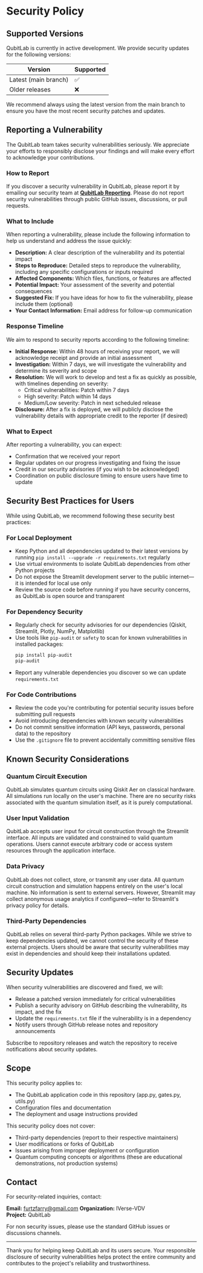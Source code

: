 # Security Policy

## Supported Versions

QubitLab is currently in active development. We provide security updates for the following versions:

| Version | Supported          |
| ------- | ------------------ |
| Latest (main branch) | :white_check_mark: |
| Older releases | :x: |

We recommend always using the latest version from the main branch to ensure you have the most recent security patches and updates.

## Reporting a Vulnerability

The QubitLab team takes security vulnerabilities seriously. We appreciate your efforts to responsibly disclose your findings and will make every effort to acknowledge your contributions.

### How to Report

If you discover a security vulnerability in QubitLab, please report it by emailing our security team at [**QubitLab Reporting**](https://docs.google.com/forms/d/e/1FAIpQLScrOgm5mq7kqKmCvOVHTJFeK9WrJTnBmSTm5yA-1goh_1CkSA/viewform?usp=dialog). Please do not report security vulnerabilities through public GitHub issues, discussions, or pull requests.

### What to Include

When reporting a vulnerability, please include the following information to help us understand and address the issue quickly:

- **Description:** A clear description of the vulnerability and its potential impact
- **Steps to Reproduce:** Detailed steps to reproduce the vulnerability, including any specific configurations or inputs required
- **Affected Components:** Which files, functions, or features are affected
- **Potential Impact:** Your assessment of the severity and potential consequences
- **Suggested Fix:** If you have ideas for how to fix the vulnerability, please include them (optional)
- **Your Contact Information:** Email address for follow-up communication

### Response Timeline

We aim to respond to security reports according to the following timeline:

- **Initial Response:** Within 48 hours of receiving your report, we will acknowledge receipt and provide an initial assessment
- **Investigation:** Within 7 days, we will investigate the vulnerability and determine its severity and scope
- **Resolution:** We will work to develop and test a fix as quickly as possible, with timelines depending on severity:
  - Critical vulnerabilities: Patch within 7 days
  - High severity: Patch within 14 days
  - Medium/Low severity: Patch in next scheduled release
- **Disclosure:** After a fix is deployed, we will publicly disclose the vulnerability details with appropriate credit to the reporter (if desired)

### What to Expect

After reporting a vulnerability, you can expect:

- Confirmation that we received your report
- Regular updates on our progress investigating and fixing the issue
- Credit in our security advisories (if you wish to be acknowledged)
- Coordination on public disclosure timing to ensure users have time to update

## Security Best Practices for Users

While using QubitLab, we recommend following these security best practices:

### For Local Deployment

- Keep Python and all dependencies updated to their latest versions by running `pip install --upgrade -r requirements.txt` regularly
- Use virtual environments to isolate QubitLab dependencies from other Python projects
- Do not expose the Streamlit development server to the public internet—it is intended for local use only
- Review the source code before running if you have security concerns, as QubitLab is open source and transparent

### For Dependency Security

- Regularly check for security advisories for our dependencies (Qiskit, Streamlit, Plotly, NumPy, Matplotlib)
- Use tools like `pip-audit` or `safety` to scan for known vulnerabilities in installed packages:
  ```bash
  pip install pip-audit
  pip-audit
  ```
- Report any vulnerable dependencies you discover so we can update `requirements.txt`

### For Code Contributions

- Review the code you're contributing for potential security issues before submitting pull requests
- Avoid introducing dependencies with known security vulnerabilities
- Do not commit sensitive information (API keys, passwords, personal data) to the repository
- Use the `.gitignore` file to prevent accidentally committing sensitive files

## Known Security Considerations

### Quantum Circuit Execution

QubitLab simulates quantum circuits using Qiskit Aer on classical hardware. All simulations run locally on the user's machine. There are no security risks associated with the quantum simulation itself, as it is purely computational.

### User Input Validation

QubitLab accepts user input for circuit construction through the Streamlit interface. All inputs are validated and constrained to valid quantum operations. Users cannot execute arbitrary code or access system resources through the application interface.

### Data Privacy

QubitLab does not collect, store, or transmit any user data. All quantum circuit construction and simulation happens entirely on the user's local machine. No information is sent to external servers. However, Streamlit may collect anonymous usage analytics if configured—refer to Streamlit's privacy policy for details.

### Third-Party Dependencies

QubitLab relies on several third-party Python packages. While we strive to keep dependencies updated, we cannot control the security of these external projects. Users should be aware that security vulnerabilities may exist in dependencies and should keep their installations updated.

## Security Updates

When security vulnerabilities are discovered and fixed, we will:

- Release a patched version immediately for critical vulnerabilities
- Publish a security advisory on GitHub describing the vulnerability, its impact, and the fix
- Update the `requirements.txt` file if the vulnerability is in a dependency
- Notify users through GitHub release notes and repository announcements

Subscribe to repository releases and watch the repository to receive notifications about security updates.

## Scope

This security policy applies to:

- The QubitLab application code in this repository (app.py, gates.py, utils.py)
- Configuration files and documentation
- The deployment and usage instructions provided

This security policy does not cover:

- Third-party dependencies (report to their respective maintainers)
- User modifications or forks of QubitLab
- Issues arising from improper deployment or configuration
- Quantum computing concepts or algorithms (these are educational demonstrations, not production systems)

## Contact

For security-related inquiries, contact:

**Email:** furtzfarry@gmail.com
**Organization:** IVerse-VDV  
**Project:** QubitLab

For non security issues, please use the standard GitHub issues or discussions channels.

---

Thank you for helping keep QubitLab and its users secure. Your responsible disclosure of security vulnerabilities helps protect the entire community and contributes to the project's reliability and trustworthiness.
